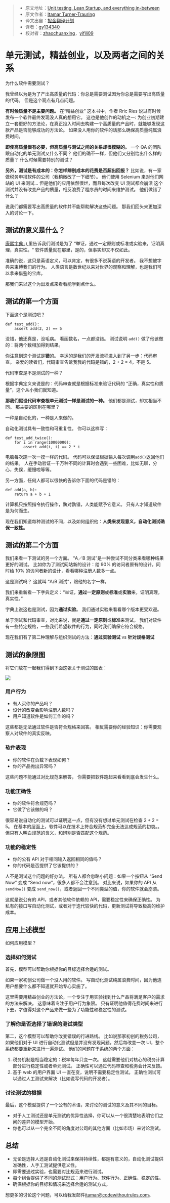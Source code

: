 > * 原文地址：[Unit testing, Lean Startup, and everything in-between](https://codewithoutrules.com/2017/03/12/software-testing-big-picture/)
> * 原文作者：[Itamar Turner-Trauring](https://twitter.com/itamarst)
> * 译文出自：[掘金翻译计划](https://github.com/xitu/gold-miner)
> * 译者：[gy134340](https://github.com/gy134340)
> * 校对者：[zhaochuanxing](https://github.com/zhaochuanxing)，[yifili09](https://github.com/yifili09)

# 单元测试，精益创业，以及两者之间的关系

为什么软件需要测试？

我曾经以为是为了产出高质量的代码：你总是需要测试因为你总是需要写出高质量的代码。
但是这个观点有几点问题。

**有时候质量不是主要问题。**
在“精益创业” 这本书中，作者 Rric Ries 说过有时候发布一个软件最终发现没人真的想用它。
这也是他创作的动机之一: 为创业初期建立一套更好的方法论，在真正投入时间去构建一个高质量的产品时，就能够发现这款产品是否能够成功的方法论。
如果没人用你的软件的话那么确保高质量纯属浪费时间。

**即使高质量很有必要，但高质量与测试之间的关系却很模糊的。**
一个 QA 的团队跟自动化的单元测试又什么不同？
他们的确不一样，但他们又分别给出什么样的质量？
什么时候需要特别的测试？

**另外，测试是有成本的：你怎样辨别成本的花费是否超出回报？**
比如说，有一家做税务申报软件的公司（我稍微改了一下细节）。
他们使用 Selenium 来对他们网站的 UI 来测试... 但是他们的应用依然很烂，而且每次改变 UI 测试都会崩溃
这个测试并没有改变产品的质量，相反浪费了程序员的时间来维护测试。
他们做错了什么？

说我们都需要写出高质量的软件并不能帮助解决这些问题。
那我们回头来更加深入的讨论一下。

## 测试的意义是什么？

[康熙字典 :) ]((http://jsomers.net/blog/dictionary))里告诉我们测试是为了 “举证，通过一定原则或标准或实验来，证明真理，真实性。“ 
软件质量就在那里，是的，但事实却又不仅如此。

准确的说，这只是英语定义，可以肯定，有很多不说英语的开发者。
我不想被字典来束缚我们的行为。
人类语言是数世纪以来对世界的观察和理解，也是我们可以拿来借鉴的宝库。

那我们来以这个为出发点来看看能学到点什么。

## 测试的第一个方面

下面这个是测试吧？

    def test_add():
        assert add(2, 2) == 5
    

没错，他还真是，没毛病。
看函数名，一点都没错。
测试说明 `add()`  做了他该做的：将两个数相加得到结果。

你注意到这个测试是**错**的。
幸运的是我们的开发流程进入到了另一步：代码审查。
亲爱的读者们，代码审查告诉我我的代码是错的，2 + 2 = 4，不是 5。

代码审查是不是测试的一种？

根据字典定义来说是的：代码审查就是根据标准来验证代码的 “正确，真实性和质量”，这个从小我们就知道。

**那我们假设代码审查根单元测试一样是测试的一种。**
他们都是测试，却又相当不同。
那主要的区别在哪里？

一种是自动化的，一种是人来做的。

自动化测试具有一致性和可重复性。
你可以这样写：

    def test_add_twice():
        for i in range(10000000):
            assert add(i, i) == 2 * i
    

电脑每次跑一次一摸一样的代码。
代码可以保证根据输入每次调用`add()`返回他们的结果。
人在手动验证一千万种不同的计算时会遇到一些困难，比如无聊，分心，失误，缓慢啦等等。

另一方面，任何人都可以很快的告诉你下面的代码是错的：

    def add(a, b):
        return a + b + 1
    

计算机只按照指令执行操作，孰对孰错，人类能赋予它意义。
只有人才知道软件是为何而生。

现在我们知道每种测试的不同，以及如何组织他：**人类来发现意义，自动化测试确保一致性。**

## 测试的第二个方面

我们来看一下测试的另一个方面。
“A／B  测试”是一种尝试不同分类来看哪种结果更好的测试。
比如你为了测试网站新的设计：给 90% 的访问者原有的设计，同时给 10% 的访问者新的设计，看看哪种注册人数多一点。

这是测试吗？
这就叫 “A/B 测试”，跟他的名字一样。

我们来重新看一下字典定义：“举证，**通过一定原则**或**标准**或**实验**来，证明真理，真实性。”

字典上说这也是测试，因为**通过实验**。
我们通过实验来看看哪个版本更受欢迎。

单于测试和代码审查，对比来说，就是**通过一定原则**或**标准**来测试。
我们对软件有一些特定规格，一些我们希望软件的行为，同时我们确保它符合规格。

现在我们有了第二种理解与组织测试的方法：**通过实验测试** vs **针对规格测试**

## 测试的象限图

将它们放在一起我们得到下面这张关于测试的图表：

![](https://ww2.sinaimg.cn/large/006tKfTcly1fdorbapge0j312c13k0xb.jpg)

### 用户行为

- 有人买你的产品吗？
- 设计的改变会影响注册人数吗？
- 用户知道软件是如何工作的吗？

这些都是无法通过软件是否符合规格来回答。
相反需要你的经验知识：你需要观察人对软件的真实反映。

### 软件表现

- 你的软件在负载下表现如何？
- 你的产品抛出异常吗？

这些问题不能通过对比规范来解答，
你需要把软件跑起来看看到底会发生什么。

### 功能正确性

- 你的软件符合规范吗？
- 它做了它该做的吗？

很容易说自动化的测试可以证明这一点，但有没有想过单元测试在检查 2 + 2 = 5。
在基本的层面上，软件可以在技术上符合规范却完全无法达成规范的初衷。。
但只有人明白规范的含义，和辨别是否匹配这个规范。

### 功能的稳定性

- 你的公有 API 对于相同输入返回相同的值吗？
- 你的代码是否提供了它该提供的？

人不是测试这个问题的好办法。
所有人都会忽略小问题：如果一个按钮从 “Send Now” 变成 “Send now”，很多人都不会注意到。
对比来说，如果你的 API 从 `sendNow()` 变成 `send_now()`，或者返回一个不同类型的值，你的软件就会崩溃。

这就是说公有的 API，或者其他软件依赖的 API，需要稳定性来确保正确性。
为私有的接口写自动化测试，或者对于迭代较快的代码，更新测试将导致极高的维护成本。

## 应用上述模型

如何应用模型？

### 选择如何测试

首先，模型可以帮助你根据你的目标选择合适的测试。

如果一家初创公司做一个没人用的软件。
写自动化测试纯属浪费时间，因为他连用户想要什么都不知道就开始专心实施了。

这里需要用精益创业的方法论，一个专注于用实验找到什么产品将满足客户的需求的方法来解决。
这意味着专注于用户行为象限。
只有证明他值得花费时间来进行下去，才值得对这个产品来做一些为了功能性和稳定性的测试。

### 了解你是否选择了错误的测试类型

第二，这个模型可以帮助你改变错误的行进路线。
比如说那家初创的税务公司，如果他们对于 UI 进行自动化测试但是并没有发现问题，然后每改变一次 UI，整个系统都要重新来进行一遍测试。
他们的问题在于系统的两个方面：

1. 税务机制是相当稳定的：税率每年只变一次。
这就需要他们对核心的税务计算部分进行稳定性或者单元测试。
正确性可以通过代码审查和税务会计来反馈。
2. 基于 web 的用户界面
UI 一直在变，说明不需要稳定性测试。
正确性测试可以通过人工测试来解决（比如说写代码的开发者）。

### 讨论测试的根据

最后，这个模型提供了一个公有的术语，来讨论的测试的意义及其不同的目标。

- 对于人工测试还是单元测试的优异性选择，你可以从一个很清楚地表明它们之间的差异的模型开始。
- 你也可以从一个完全不同的角度对公司的其他方面（比如市场）来讨论测试。

## 总结

- 无论是选择人还是自动化测试来保持持续性，都是有意义的，自动化测试提供准确性，人手工测试提供意义性。
- 即需要通过实验，也需要对比规范来进行测试。
- 每个组合提供了不同的测试形式：用户行为、软件行为、正确性、稳定的性。
- 确保根据你的目标和情况来选择合适的测试方式。

想更多的讨论这个问题，可以给我发邮件[itamar@codewithoutrules.com](mailto:itamar@codewithoutrules.com)。

